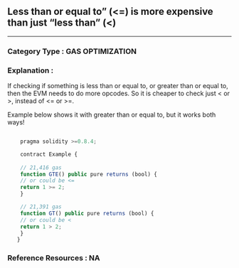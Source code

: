 ##  Less than or equal to” (<=) is more expensive than just “less than” (<)


---

### **Category Type** : GAS OPTIMIZATION


### **Explanation** : 

If checking if something is less than or equal to, or greater than or equal to, then the EVM needs to do more opcodes.
 So it is cheaper to check just < or >, instead of <= or >=.

Example below shows it with greater than or equal to, but it works both ways!
    
```javascript

    pragma solidity >=0.8.4;

	contract Example {
 
 	// 21,416 gas
 	function GTE() public pure returns (bool) {
  	// or could be <=
  	return 1 >= 2;
 	}

 	// 21,391 gas
 	function GT() public pure returns (bool) {
 	// or could be <
  	return 1 > 2;
 	}
   }


```



### **Reference Resources** : NA


